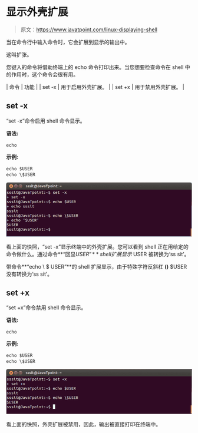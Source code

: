 # 显示外壳扩展

> 原文：<https://www.javatpoint.com/linux-displaying-shell>

当在命令行中输入命令时，它会扩展到显示的输出中。

这叫扩张。

您键入的命令将借助终端上的 echo 命令打印出来。当您想要检查命令在 shell 中的作用时，这个命令会很有用。

| 命令 | 功能 |
| set -x | 用于启用外壳扩展。 |
| set +x | 用于禁用外壳扩展。 |

## set -x

“set -x”命令启用 shell 命令显示。

**语法:**

```
echo 
```

**示例:**

```
echo $USER
echo \$USER

```

![Linux Shell Expansion Displaying1](img/ce5ee901ab0bd751d45bf6688aeed935.png)

看上面的快照，“set -x”显示终端中的外壳扩展。您可以看到 shell 正在用给定的命令做什么。通过命令**“回显$USER”**shell 扩展显示$ USER 被转换为‘ss sit’。

带命令**“echo \ $ USER”**的 shell 扩展显示，由于特殊字符反斜杠 **(\)** $USER 没有转换为‘ss sit’。

## set +x

“set +x”命令禁用 shell 命令显示。

**语法:**

```
echo 
```

**示例:**

```
echo $USER
echo \$USER

```

![Linux Shell Expansion Displaying2](img/d7dafda806aaeb11201800eb4ba21f52.png)

看上面的快照，外壳扩展被禁用，因此，输出被直接打印在终端中。